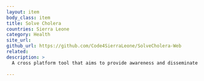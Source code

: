 ```yaml
---
layout: item
body_class: item
title: Solve Cholera
countries: Sierra Leone
category: Health
site_url: 
github_url: https://github.com/Code4SierraLeone/SolveCholera-Web
related: 
description: >
  A cross platform tool that aims to provide awareness and disseminate sensitization information regarding cholera in an interactive and intuitive manner Edit
  
---
```

